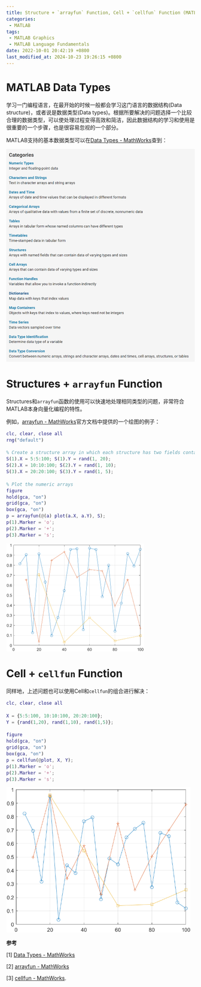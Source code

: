 ```yaml
---
title: Structure + `arrayfun` Function, Cell + `cellfun` Function (MATLAB Data Types)
categories: 
 - MATLAB
tags:
 - MATLAB Graphics
 - MATLAB Language Fundamentals
date: 2022-10-01 20:42:19 +0800
last_modified_at: 2024-10-23 19:26:15 +0800
---
```


# MATLAB Data Types

学习一门编程语言，在最开始的时候一般都会学习这门语言的数据结构(Data structure)，或者说是数据类型(Data types)。根据所要解决的问题选择一个比较合理的数据类型，可以使处理过程变得高效和简洁，因此数据结构的学习和使用是很重要的一个步骤，也是很容易忽视的一个部分。

MATLAB支持的基本数据类型可以在[Data Types - MathWorks](https://ww2.mathworks.cn/help/matlab/data-types.html)查到：

<img src="https://github.com/HelloWorld-1017/blog-images/blob/main/migration/imgpersonal/image-20221001203128671.png?raw=true" alt="image-20221001203128671" style="zoom:67%;" />

<br>

# Structures + `arrayfun` Function

Structures和`arrayfun`函数的使用可以快速地处理相同类型的问题，非常符合MATLAB本身向量化编程的特性。

例如，[arrayfun - MathWorks](https://ww2.mathworks.cn/help/matlab/ref/arrayfun.html)官方文档中提供的一个绘图的例子：

```matlab
clc, clear, close all
rng("default")

% Create a structure array in which each structure has two fields containing numeric arrays.
S(1).X = 5:5:100; S(1).Y = rand(1, 20);
S(2).X = 10:10:100; S(2).Y = rand(1, 10);
S(3).X = 20:20:100; S(3).Y = rand(1, 5);

% Plot the numeric arrays
figure
hold(gca, "on")
grid(gca, "on")
box(gca, "on")
p = arrayfun(@(a) plot(a.X, a.Y), S);
p(1).Marker = 'o';
p(2).Marker = '+';
p(3).Marker = 's';
```

<img src="https://github.com/HelloWorld-1017/blog-images/blob/main/migration/imgpersonal/image-20221001204024432.png?raw=true" alt="image-20221001204024432" style="zoom:50%;" />

<br>

# Cell + `cellfun` Function

同样地，上述问题也可以使用Cell和`cellfun`的组合进行解决：

```matlab
clc, clear, close all

X = {5:5:100, 10:10:100, 20:20:100};
Y = {rand(1,20), rand(1,10), rand(1,5)};

figure
hold(gca, "on")
grid(gca, "on")
box(gca, "on")
p = cellfun(@plot, X, Y);
p(1).Marker = 'o';
p(2).Marker = '+';
p(3).Marker = 's';
```

<img src="https://github.com/HelloWorld-1017/blog-images/blob/main/migration/imgpersonal/image-20221001205111116.png?raw=true" alt="image-20221001205111116" style="zoom: 67%;" />

<br>

**参考**

[1] [Data Types - MathWorks](https://ww2.mathworks.cn/help/matlab/data-types.html)

[2] [arrayfun - MathWorks](https://ww2.mathworks.cn/help/matlab/ref/arrayfun.html)

[3] [cellfun - MathWorks](https://ww2.mathworks.cn/help/matlab/ref/cellfun.html).